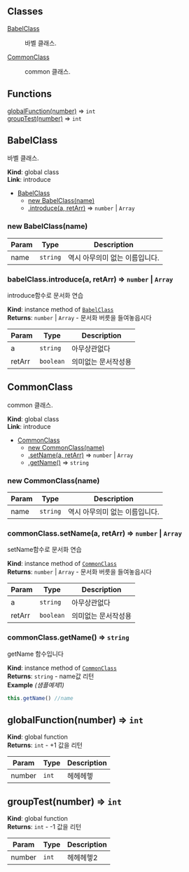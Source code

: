 ## Classes

<dl>
<dt><a href="#BabelClass">BabelClass</a></dt>
<dd><p>바벨 클래스.</p>
</dd>
<dt><a href="#CommonClass">CommonClass</a></dt>
<dd><p>common 클래스.</p>
</dd>
</dl>

## Functions

<dl>
<dt><a href="#globalFunction">globalFunction(number)</a> ⇒ <code>int</code></dt>
<dd></dd>
<dt><a href="#groupTest">groupTest(number)</a> ⇒ <code>int</code></dt>
<dd></dd>
</dl>

<a name="BabelClass"></a>

## BabelClass
바벨 클래스.

**Kind**: global class  
**Link**: introduce  

* [BabelClass](#BabelClass)
    * [new BabelClass(name)](#new_BabelClass_new)
    * [.introduce(a, retArr)](#BabelClass+introduce) ⇒ <code>number</code> \| <code>Array</code>

<a name="new_BabelClass_new"></a>

### new BabelClass(name)

| Param | Type | Description |
| --- | --- | --- |
| name | <code>string</code> | 역시 아무의미 없는 이름입니다. |

<a name="BabelClass+introduce"></a>

### babelClass.introduce(a, retArr) ⇒ <code>number</code> \| <code>Array</code>
introduce함수로 문서화 연습

**Kind**: instance method of [<code>BabelClass</code>](#BabelClass)  
**Returns**: <code>number</code> \| <code>Array</code> - 문서화 버릇을 들여놓읍시다  

| Param | Type | Description |
| --- | --- | --- |
| a | <code>string</code> | 아무상관없다 |
| retArr | <code>boolean</code> | 의미없는 문서작성용 |

<a name="CommonClass"></a>

## CommonClass
common 클래스.

**Kind**: global class  
**Link**: introduce  

* [CommonClass](#CommonClass)
    * [new CommonClass(name)](#new_CommonClass_new)
    * [.setName(a, retArr)](#CommonClass+setName) ⇒ <code>number</code> \| <code>Array</code>
    * [.getName()](#CommonClass+getName) ⇒ <code>string</code>

<a name="new_CommonClass_new"></a>

### new CommonClass(name)

| Param | Type | Description |
| --- | --- | --- |
| name | <code>string</code> | 역시 아무의미 없는 이름입니다. |

<a name="CommonClass+setName"></a>

### commonClass.setName(a, retArr) ⇒ <code>number</code> \| <code>Array</code>
setName함수로 문서화 연습

**Kind**: instance method of [<code>CommonClass</code>](#CommonClass)  
**Returns**: <code>number</code> \| <code>Array</code> - 문서화 버릇을 들여놓읍시다  

| Param | Type | Description |
| --- | --- | --- |
| a | <code>string</code> | 아무상관없다 |
| retArr | <code>boolean</code> | 의미없는 문서작성용 |

<a name="CommonClass+getName"></a>

### commonClass.getName() ⇒ <code>string</code>
getName 함수입니다

**Kind**: instance method of [<code>CommonClass</code>](#CommonClass)  
**Returns**: <code>string</code> - name값 리턴  
**Example** *(샘플예제1)*  
```js
this.getName() //name
```
<a name="globalFunction"></a>

## globalFunction(number) ⇒ <code>int</code>
**Kind**: global function  
**Returns**: <code>int</code> - +1 값을 리턴  

| Param | Type | Description |
| --- | --- | --- |
| number | <code>int</code> | 헤헤헤헿 |

<a name="groupTest"></a>

## groupTest(number) ⇒ <code>int</code>
**Kind**: global function  
**Returns**: <code>int</code> - -1 값을 리턴  

| Param | Type | Description |
| --- | --- | --- |
| number | <code>int</code> | 헤헤헤헿2 |

